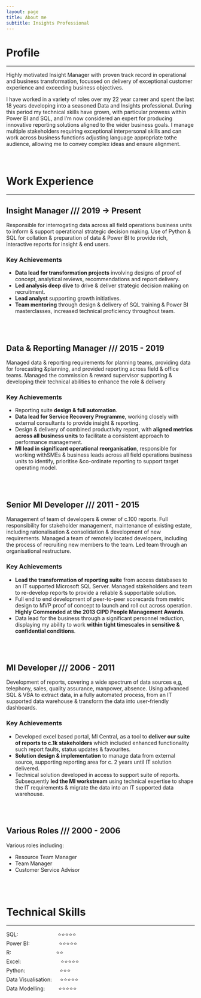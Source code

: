 ```yaml
---
layout: page
title: About me
subtitle: Insights Professional
---
```


# Profile
---

Highly motivated Insight Manager with proven track record in operational and business transformation, focussed on delivery of exceptional customer experience and exceeding business objectives.

I have worked in a variety of roles over my 22 year career and spent the last 18 years developing into a seasoned Data and Insights professional. During this period my technical skills have grown, with particular prowess within Power BI and SQL, and I’m now considered an expert for producing innovative reporting solutions aligned to the wider business goals. I manage multiple stakeholders requiring exceptional interpersonal skills and can work across business functions adjusting language appropriate tothe audience, allowing me to convey complex ideas and ensure alignment.
<br />   
<br />   

#  Work Experience
---

## Insight Manager /// 2019 -> Present

Responsible for interrogating data across all field operations business units to inform & support operational strategic decision making. Use of Python & SQL for collation & preparation of 
data & Power BI to provide rich, interactive reports for insight & end users.

### Key Achievements
- **Data lead for transformation projects** involving designs of proof of concept, analytical reviews, recommendations and report delivery.
- **Led analysis deep dive** to drive & deliver strategic decision making on recruitment.
- **Lead analyst** supporting growth initiatives.
- **Team mentoring** through design & delivery of SQL training & Power BI masterclasses, increased technical proficiency throughout team.
<br />   
<br />   
   
## Data & Reporting Manager /// 2015 - 2019

Managed data & reporting requirements for planning teams, providing data for forecasting &planning, and provided reporting across field & office teams. Managed the commission & reward supervisor supporting & developing their technical abilities to enhance the role & delivery

### Key Achievements
- Reporting suite **design & full automation**.
- **Data lead for Service Recovery Programme**, working closely with external consultants to provide insight & reporting. 
- Design & delivery of combined productivity report, with **aligned metrics across all business units** to facilitate a consistent approach to performance management.
- **MI lead in significant operational reorganisation**, responsible for working withSMEs & business leads across all field operations business units to identify, prioritise &co-ordinate reporting to support target operating model.
<br />   
<br />   
   
## Senior MI Developer  /// 2011 - 2015

Management of team of developers & owner of c.100 reports. Full responsibility for stakeholder management, maintenance of existing estate, including rationalisation & consolidation & development of new requirements. Managed a team of remotely located developers, including the process of recruiting new members to the team. Led team through an organisational restructure.

### Key Achievements
- **Lead the transformation of reporting suite** from access databases to an IT supported Microsoft SQL Server. Managed stakeholders and team to re-develop reports to provide a reliable & supportable solution.
- Full end to end development of peer-to-peer scorecards from metric design to MVP proof of concept to launch and roll out across operation. **Highly Commended at the 2013 CIPD People Management Awards**.
- Data lead for the business through a significant personnel reduction, displaying my ability to work **within tight timescales in sensitive & confidential conditions**.
<br />     
<br />
       
## MI Developer  /// 2006 - 2011

Development of reports, covering a wide spectrum of data sources e,g, telephony, sales, quality assurance, manpower, absence. Using advanced SQL & VBA to extract data, in a fully automated process, from an IT supported data warehouse & transform the data into user-friendly dashboards.


### Key Achievements
- Developed excel based portal, MI Central, as a tool to **deliver our suite of reports to c.1k stakeholders** which included enhanced functionality such report faults, status updates & favourites.
- **Solution design & implementation** to manage data from external source, supporting reporting area for c. 2 years until IT solution delivered.
- Technical solution developed in access to support suite of reports. Subsequently **led the MI workstream** using technical expertise to shape the IT requirements & migrate the data into an IT supported data warehouse.
<br />
<br />   
   
## Various Roles  /// 2000 - 2006

Various roles including:

- Resource Team Manager 
- Team Manager 
- Customer Service Advisor
<br />
<br />

#  Technical Skills
---

SQL: &emsp;&emsp;&emsp;&emsp;&emsp;&emsp;&emsp; ⭐⭐⭐⭐⭐   
Power BI: &emsp;&emsp;&emsp;&emsp;&emsp; ⭐⭐⭐⭐⭐    
R: &emsp;&emsp;&emsp;&emsp;&emsp;&emsp;&emsp;&emsp; ⭐⭐      
Excel: &emsp;&emsp;&emsp;&emsp;&emsp;&emsp;&emsp; ⭐⭐⭐⭐⭐    
Python: &emsp;&emsp;&emsp;&emsp;&emsp;&emsp; ⭐⭐⭐       
Data Visualisation: &emsp; ⭐⭐⭐⭐⭐     
Data Modelling: &emsp;&emsp; ⭐⭐⭐⭐⭐   
 
